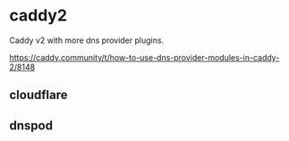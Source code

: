 # caddy2
Caddy v2 with more dns provider plugins.

https://caddy.community/t/how-to-use-dns-provider-modules-in-caddy-2/8148

## cloudflare 

## dnspod